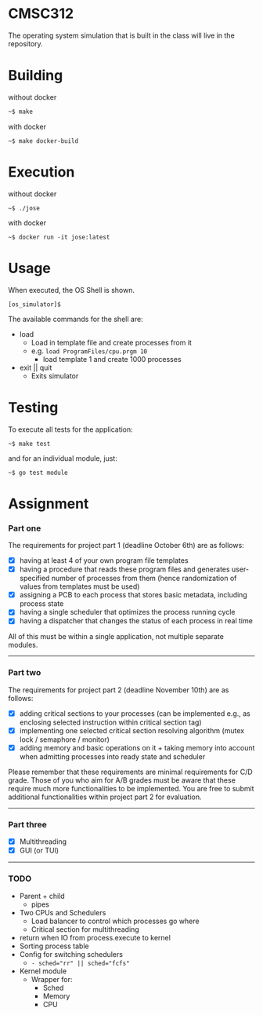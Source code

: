 # CMSC312

The operating system simulation that is built in the class
will live in the repository. 


# Building 

without docker
```sh
~$ make
```

with docker
```
~$ make docker-build
```

# Execution

without docker
```
~$ ./jose
```

with docker
```
~$ docker run -it jose:latest
```

# Usage

When executed, the OS Shell is shown. 

```
[os_simulator]$ 
```

The available commands for the shell are:
- load
    - Load in template file and create processes from it
    - e.g. `load ProgramFiles/cpu.prgm 10`
        - load template 1 and create 1000 processes
- exit || quit
    - Exits simulator

# Testing

To execute all tests for the application:

```
~$ make test
```

and for an individual module, just:

```
~$ go test module
```

# Assignment

### Part one


The requirements for project part 1 (deadline October 6th) are as follows:

- [x] having at least 4 of your own program file templates
- [x] having a procedure that reads these program files and generates user-specified number of processes from them (hence randomization of values from templates must be used)
- [x] assigning a PCB to each process that stores basic metadata, including process state
- [x] having a single scheduler that optimizes the process running cycle 
- [x] having a dispatcher that changes the status of each process in real time

All of this must be within a single application, not multiple separate modules.

---------------------

### Part two

The requirements for project part 2 (deadline November 10th) are as follows:

- [x] adding critical sections to your processes (can be implemented e.g., as enclosing selected instruction within critical section tag)
- [x] implementing one selected critical section resolving algorithm (mutex lock / semaphore / monitor)
- [x] adding memory and basic operations on it + taking memory into account when admitting processes into ready state and scheduler

Please remember that these requirements are minimal requirements for C/D grade. Those of you who aim for A/B grades must be aware that these require much more functionalities to be implemented. You are free to submit additional functionalities within project part 2 for evaluation.

---------------------------

### Part three

- [x] Multithreading
- [x] GUI (or TUI)

------------------------

### TODO
- Parent + child
    - pipes
- Two CPUs and Schedulers
    - Load balancer to control which processes go where
    - Critical section for multithreading
- return when IO from process.execute to kernel
- Sorting process table
- Config for switching schedulers
    - `- sched="rr" || sched="fcfs"`
- Kernel module
    - Wrapper for:
        - Sched
        - Memory
        - CPU
